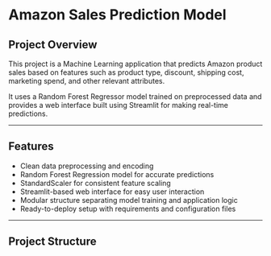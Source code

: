 # Amazon Sales Prediction Model

## Project Overview
This project is a Machine Learning application that predicts Amazon product sales based on features such as product type, discount, shipping cost, marketing spend, and other relevant attributes.

It uses a Random Forest Regressor model trained on preprocessed data and provides a web interface built using Streamlit for making real-time predictions.

---

## Features
- Clean data preprocessing and encoding
- Random Forest Regression model for accurate predictions
- StandardScaler for consistent feature scaling
- Streamlit-based web interface for easy user interaction
- Modular structure separating model training and application logic
- Ready-to-deploy setup with requirements and configuration files

---

## Project Structure



